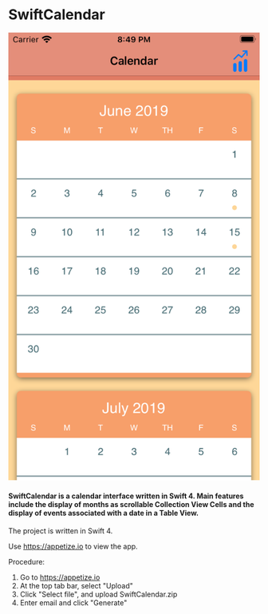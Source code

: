 # SwiftCalendar

![cover image](images/repocover.png)

#### SwiftCalendar is a calendar interface written in Swift 4. Main features include the display of months as scrollable Collection View Cells and the display of events associated with a date in a Table View.  
  
  


The project is written in Swift 4.

Use https://appetize.io to view the app.

Procedure:  
1. Go to https://appetize.io  
2. At the top tab bar, select "Upload"  
3. Click "Select file", and upload SwiftCalendar.zip  
4. Enter email and click "Generate"  
